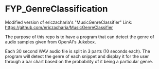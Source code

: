 # FYP_GenreClassification
Modified version of ericzacharia's "MusicGenreClassifier" 
Link: https://github.com/ericzacharia/MusicGenreClassifier


The purpose of this repo is to have a program that can detect the genre of audio samples given from OpenAI's Jukebox.

Each 30 second WAV audio file is split in 3 parts (10 seconds each).
The program will detect the genre of each snippet and display it for the user through a bar chart based on the probability of it being a particular genre.
